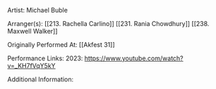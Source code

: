 Artist: Michael Buble

  

Arranger(s): [[213. Rachella Carlino]] [[231. Rania Chowdhury]] [[238. Maxwell Walker]]

  

Originally Performed At: [[Akfest 31]]

  

Performance Links:
2023: https://www.youtube.com/watch?v=_KH7fVqY5kY

  

Additional Information: